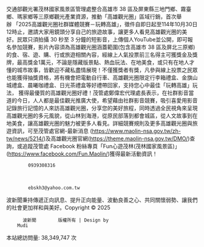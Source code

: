 交通部觀光署茂林國家風景區管理處整合高雄市 38 區及屏東縣三地門鄉、霧臺鄉、瑪家鄉等三原鄉觀光產業資源，推動「高雄觀光圈」區域行銷，首次舉辦 「2025高雄觀光圈社群媒體競賽－玩轉高雄」，徵件自即日起至114年10月30日12時止，邀請大家用鏡頭分享自己的旅遊故事，讓更多人看見高雄觀光圈的美好。民眾只須拍攝 30 秒至 3 分鐘的短影音，上傳個人YouTube並公開，即可報名參加競賽，影片內容須為高雄觀光圈涵蓋範圍(包含高雄市 38 區及屏北三原鄉)的食、宿、遊、購、行或旅遊相關內容，經線上人氣投票前三名得主可獲獎金及獎牌，最高獎金1萬元，不論是隱藏版景點、熱血玩法、在地美食，或只有在地人才懂的城市故事，皆歡迎不藏私盡情展現！不僅獲獎者有獎，凡參與線上投票之民眾也能獲得抽獎資格，將有機會把電動自行車、高雄觀光圈限定行李箱禮盒、金旗山城禮盒、晨曦咖禮盒、日光茶禮盒等好禮帶回家，支持您心中最佳「玩轉高雄」玩法， 獲得最優質的高雄觀光圈好禮！茂管處鄭偉宏代理處長表示，在社群影音當道的今日，人人都是最佳觀光推廣大使，希望藉由社群影音競賽，吸引喜愛用影音記錄旅行記憶的人來訪高雄觀光圈，分享您的美好旅程，同時透過全民視角來呈現高雄觀光圈的多元風貌，從山林到海港，從原民部落到都會城區，從人文故事到在地美食，讓高雄觀光圈的魅力被更多人看見。詳細競賽規則及更多高雄觀光圈與旅遊資訊，可至茂管處官網-最新消息 (https://www.maolin-nsa.gov.tw/zh-tw/news/5214/)及高雄觀光圈官網(https://theme.maolin-nsa.gov.tw/DMO/)查詢，或追蹤茂管處 Facebook 粉絲專頁「Fun心遊茂林(茂林國家風景區)」(https://www.facebook.com/Fun.Maolin/)獲得最新活動資訊！  
          
            0939308316          
  
          
            ebskh3@yahoo.com.tw          
波新聞秉持傳遞正向訊息、提升正向能量、波動良善之心、共同關懷弱勢、讓我們的社會更加祥和與美好。Copyright © 2025
             
          波新聞        版權所有 | Design by 
        Mudi
本站總訪問量: 38,349,747 次
